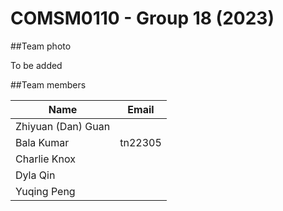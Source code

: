 # COMSM0110 - Group 18 (2023)

##Team photo

To be added

##Team members

|  Name      |   Email 		|
| -----------| ----------- |
| Zhiyuan (Dan) Guan|     |
| Bala Kumar	| tn22305 |
| Charlie Knox| | 
| Dyla Qin| 			|
| Yuqing Peng| |







